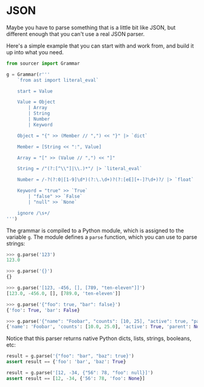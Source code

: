 # JSON

Maybe you have to parse something that is a little bit like JSON, but different
enough that you can't use a real JSON parser.

Here's a simple example that you can start with and work from, and build it up
into what you need.

<!-- SETUP -->
```python
from sourcer import Grammar

g = Grammar(r'''
    `from ast import literal_eval`

    start = Value

    Value = Object
        | Array
        | String
        | Number
        | Keyword

    Object = "{" >> (Member // ",") << "}" |> `dict`

    Member = [String << ":", Value]

    Array = "[" >> (Value // ",") << "]"

    String = /"(?:[^\\"]|\\.)*"/ |> `literal_eval`

    Number = /-?(?:0|[1-9]\d*)(?:\.\d+)?(?:[eE][+-]?\d+)?/ |> `float`

    Keyword = "true" >> `True`
        | "false" >> `False`
        | "null" >> `None`

    ignore /\s+/
''')
```

The grammar is compiled to a Python module, which is assigned to the variable ``g``.
The module defines a ``parse`` function, which you can use to parse strings:

<!-- CONSOLE -->
```python
>>> g.parse('123')
123.0

>>> g.parse('{}')
{}

>>> g.parse('[123, -456, [], [789, "ten-eleven"]]')
[123.0, -456.0, [], [789.0, 'ten-eleven']]

>>> g.parse('{"foo": true, "bar": false}')
{'foo': True, 'bar': False}

>>> g.parse('{"name": "Foobar", "counts": [10, 25], "active": true, "parent": null}')
{'name': 'Foobar', 'counts': [10.0, 25.0], 'active': True, 'parent': None}
```

Notice that this parser returns native Python dicts, lists, strings, booleans, etc:

<!-- TEST -->
```python
result = g.parse('{"foo": "bar", "baz": true}')
assert result == {'foo': 'bar', 'baz': True}

result = g.parse('[12, -34, {"56": 78, "foo": null}]')
assert result == [12, -34, {'56': 78, 'foo': None}]
```
